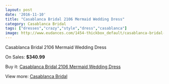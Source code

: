 ```yaml
---
layout: post
date: '2016-11-10'
title: "Casablanca Bridal 2106 Mermaid Wedding Dress"
category: Casablanca Bridal
tags: ["dresses","crazy","style","dress","casablanca"]
image: http://www.eudances.com/1454-thickbox_default/casablanca-bridal-2106-mermaid-wedding-dress.jpg
---
```

Casablanca Bridal 2106 Mermaid Wedding Dress

On Sales: **$340.99**
<a href="https://www.eudances.com/en/casablanca-bridal/511-casablanca-bridal-2106-mermaid-wedding-dress.html"><amp-img layout="responsive" width="600" height="600" src="//www.eudances.com/1454-thickbox_default/casablanca-bridal-2106-mermaid-wedding-dress.jpg" alt="Casablanca Bridal 2106 Mermaid Wedding Dress 0" /></a>
<a href="https://www.eudances.com/en/casablanca-bridal/511-casablanca-bridal-2106-mermaid-wedding-dress.html"><amp-img layout="responsive" width="600" height="600" src="//www.eudances.com/1455-thickbox_default/casablanca-bridal-2106-mermaid-wedding-dress.jpg" alt="Casablanca Bridal 2106 Mermaid Wedding Dress 1" /></a>
<a href="https://www.eudances.com/en/casablanca-bridal/511-casablanca-bridal-2106-mermaid-wedding-dress.html"><amp-img layout="responsive" width="600" height="600" src="//www.eudances.com/1456-thickbox_default/casablanca-bridal-2106-mermaid-wedding-dress.jpg" alt="Casablanca Bridal 2106 Mermaid Wedding Dress 2" /></a>

Buy it: [Casablanca Bridal 2106 Mermaid Wedding Dress](https://www.eudances.com/en/casablanca-bridal/511-casablanca-bridal-2106-mermaid-wedding-dress.html "Casablanca Bridal 2106 Mermaid Wedding Dress")

View more: [Casablanca Bridal](https://www.eudances.com/en/4-casablanca-bridal "Casablanca Bridal")